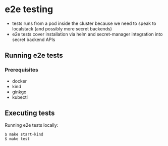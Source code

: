 # e2e testing

* tests runs from a pod inside the cluster because we need to speak to localstack (and possibly more secret backends)
* e2e tests cover installation via helm and secret-manager integration into secret backend APIs

## Running e2e tests
### Prerequisites

* docker
* kind
* ginkgo
* kubectl

## Executing tests
Running e2e tests locally:

```shell
$ make start-kind
$ make test
```
